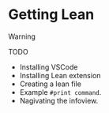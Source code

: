 
# Getting Lean

> [!WARNING]
> TODO 
> - Installing VSCode
> - Installing Lean extension
> - Creating a lean file
> - Example `#print command`.
> - Nagivating the infoview.
